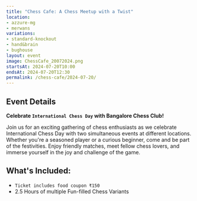 ```yaml
---
title: "Chess Cafe: A Chess Meetup with a Twist"
location:
- azzure-mg
- merwans
variations:
- standard-knockout
- hand&brain
- bughouse
layout: event
image: ChessCafe_20072024.png
startsAt: 2024-07-20T10:00
endsAt: 2024-07-20T12:30
permalink: /chess-cafe/2024-07-20/
---
```

## Event Details

**Celebrate `International Chess Day` with Bangalore Chess Club!**

Join us for an exciting gathering of chess enthusiasts as we
celebrate International Chess Day with two simultaneous events at
different locations. Whether you're a seasoned player or a curious
beginner, come and be part of the festivities. Enjoy friendly
matches, meet fellow chess lovers, and immerse yourself in the joy
and challenge of the game.

## What's Included:

- `Ticket includes food coupon ₹150`
- 2.5 Hours of multiple Fun-filled Chess Variants